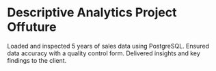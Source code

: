 # Descriptive Analytics Project Offuture
 Loaded and inspected 5 years of sales data using PostgreSQL. Ensured data accuracy with a quality control form. Delivered insights and key findings to the client.
